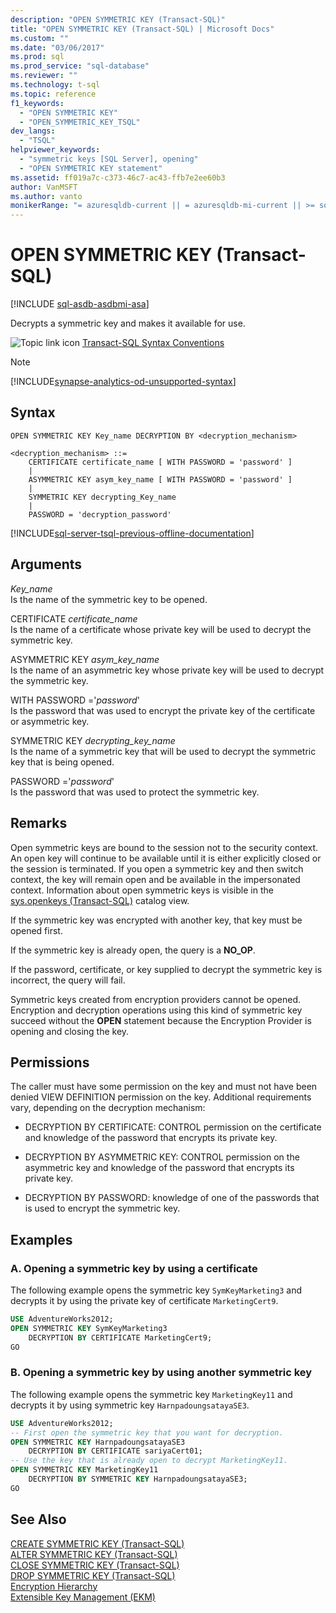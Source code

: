 ```yaml
---
description: "OPEN SYMMETRIC KEY (Transact-SQL)"
title: "OPEN SYMMETRIC KEY (Transact-SQL) | Microsoft Docs"
ms.custom: ""
ms.date: "03/06/2017"
ms.prod: sql
ms.prod_service: "sql-database"
ms.reviewer: ""
ms.technology: t-sql
ms.topic: reference
f1_keywords: 
  - "OPEN SYMMETRIC KEY"
  - "OPEN_SYMMETRIC_KEY_TSQL"
dev_langs: 
  - "TSQL"
helpviewer_keywords: 
  - "symmetric keys [SQL Server], opening"
  - "OPEN SYMMETRIC KEY statement"
ms.assetid: ff019a7c-c373-46c7-ac43-ffb7e2ee60b3
author: VanMSFT
ms.author: vanto
monikerRange: "= azuresqldb-current || = azuresqldb-mi-current || >= sql-server-2016 || >= sql-server-linux-2017||= azure-sqldw-latest"
---
```

# OPEN SYMMETRIC KEY (Transact-SQL)
[!INCLUDE [sql-asdb-asdbmi-asa](../../includes/applies-to-version/sql-asdb-asdbmi-asa.md)]

  Decrypts a symmetric key and makes it available for use.  
  
 ![Topic link icon](../../database-engine/configure-windows/media/topic-link.gif "Topic link icon") [Transact-SQL Syntax Conventions](../../t-sql/language-elements/transact-sql-syntax-conventions-transact-sql.md)

> [!NOTE]
> [!INCLUDE[synapse-analytics-od-unsupported-syntax](../../includes/synapse-analytics-od-unsupported-syntax.md)]
  
## Syntax  
  
```syntaxsql
OPEN SYMMETRIC KEY Key_name DECRYPTION BY <decryption_mechanism>  
  
<decryption_mechanism> ::=  
    CERTIFICATE certificate_name [ WITH PASSWORD = 'password' ]  
    |  
    ASYMMETRIC KEY asym_key_name [ WITH PASSWORD = 'password' ]  
    |  
    SYMMETRIC KEY decrypting_Key_name  
    |  
    PASSWORD = 'decryption_password'  
```  
  
[!INCLUDE[sql-server-tsql-previous-offline-documentation](../../includes/sql-server-tsql-previous-offline-documentation.md)]

## Arguments
 *Key_name*  
 Is the name of the symmetric key to be opened.  
  
 CERTIFICATE *certificate_name*  
 Is the name of a certificate whose private key will be used to decrypt the symmetric key.  
  
 ASYMMETRIC KEY *asym_key_name*  
 Is the name of an asymmetric key whose private key will be used to decrypt the symmetric key.  
  
 WITH PASSWORD ='*password*'  
 Is the password that was used to encrypt the private key of the certificate or asymmetric key.  
  
 SYMMETRIC KEY *decrypting_key_name*  
 Is the name of a symmetric key that will be used to decrypt the symmetric key that is being opened.  
  
 PASSWORD ='*password*'  
 Is the password that was used to protect the symmetric key.  
  
## Remarks  
 Open symmetric keys are bound to the session not to the security context. An open key will continue to be available until it is either explicitly closed or the session is terminated. If you open a symmetric key and then switch context, the key will remain open and be available in the impersonated context. Information about open symmetric keys is visible in the [sys.openkeys &#40;Transact-SQL&#41;](../../relational-databases/system-catalog-views/sys-openkeys-transact-sql.md) catalog view.  
  
 If the symmetric key was encrypted with another key, that key must be opened first.  
  
 If the symmetric key is already open, the query is a **NO_OP**.  
  
 If the password, certificate, or key supplied to decrypt the symmetric key is incorrect, the query will fail.  
  
 Symmetric keys created from encryption providers cannot be opened. Encryption and decryption operations using this kind of symmetric key succeed without the **OPEN** statement because the Encryption Provider is opening and closing the key.  
  
## Permissions  
 The caller must have some permission on the key and must not have been denied VIEW DEFINITION permission on the key. Additional requirements vary, depending on the decryption mechanism:  
  
-   DECRYPTION BY CERTIFICATE: CONTROL permission on the certificate and knowledge of the password that encrypts its private key.  
  
-   DECRYPTION BY ASYMMETRIC KEY: CONTROL permission on the asymmetric key and knowledge of the password that encrypts its private key.  
  
-   DECRYPTION BY PASSWORD: knowledge of one of the passwords that is used to encrypt the symmetric key.  
  
## Examples  
  
### A. Opening a symmetric key by using a certificate  
 The following example opens the symmetric key `SymKeyMarketing3` and decrypts it by using the private key of certificate `MarketingCert9`.  
  
```sql  
USE AdventureWorks2012;  
OPEN SYMMETRIC KEY SymKeyMarketing3   
    DECRYPTION BY CERTIFICATE MarketingCert9;  
GO  
```  
  
### B. Opening a symmetric key by using another symmetric key  
 The following example opens the symmetric key `MarketingKey11` and decrypts it by using symmetric key `HarnpadoungsatayaSE3`.  
  
```sql  
USE AdventureWorks2012;  
-- First open the symmetric key that you want for decryption.  
OPEN SYMMETRIC KEY HarnpadoungsatayaSE3   
    DECRYPTION BY CERTIFICATE sariyaCert01;  
-- Use the key that is already open to decrypt MarketingKey11.  
OPEN SYMMETRIC KEY MarketingKey11   
    DECRYPTION BY SYMMETRIC KEY HarnpadoungsatayaSE3;  
GO   
```  
  
## See Also  
 [CREATE SYMMETRIC KEY &#40;Transact-SQL&#41;](../../t-sql/statements/create-symmetric-key-transact-sql.md)   
 [ALTER SYMMETRIC KEY &#40;Transact-SQL&#41;](../../t-sql/statements/alter-symmetric-key-transact-sql.md)   
 [CLOSE SYMMETRIC KEY &#40;Transact-SQL&#41;](../../t-sql/statements/close-symmetric-key-transact-sql.md)   
 [DROP SYMMETRIC KEY &#40;Transact-SQL&#41;](../../t-sql/statements/drop-symmetric-key-transact-sql.md)   
 [Encryption Hierarchy](../../relational-databases/security/encryption/encryption-hierarchy.md)   
 [Extensible Key Management &#40;EKM&#41;](../../relational-databases/security/encryption/extensible-key-management-ekm.md)  
  
  
